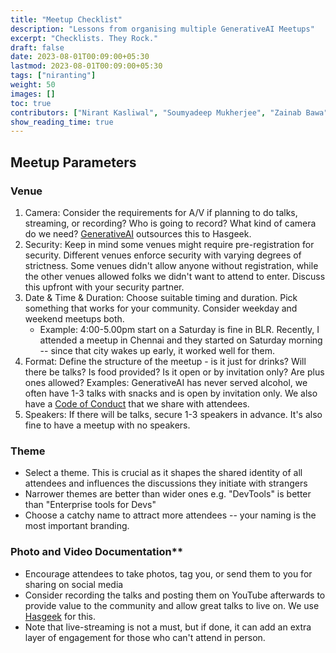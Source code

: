 ```yaml
---
title: "Meetup Checklist"
description: "Lessons from organising multiple GenerativeAI Meetups"
excerpt: "Checklists. They Rock."
draft: false
date: 2023-08-01T00:09:00+05:30
lastmod: 2023-08-01T00:09:00+05:30
tags: ["niranting"]
weight: 50
images: []
toc: true
contributors: ["Nirant Kasliwal", "Soumyadeep Mukherjee", "Zainab Bawa"]
show_reading_time: true
---
```


## Meetup Parameters

### Venue
1. Camera: Consider the requirements for A/V if planning to do talks, streaming, or recording? Who is going to record? What kind of camera do we need? [GenerativeAI](https://nirantk.com/community) outsources this to Hasgeek. 
2. Security: Keep in mind some venues might require pre-registration for security. Different venues enforce security with varying degrees of strictness. Some venues didn't allow anyone without registration, while the other venues allowed folks we didn't want to attend to enter. Discuss this upfront with your security partner.
3. Date & Time & Duration: Choose suitable timing and duration. Pick something that works for your community. Consider weekday and weekend meetups both.
    - Example: 4:00-5.00pm start on a Saturday is fine in BLR.  Recently, I attended a meetup in Chennai and they started on Saturday morning -- since that city wakes up early, it worked well for them.
4. Format: Define the structure of the meetup - is it just for drinks? Will there be talks? Is food provided? Is it open or by invitation only? Are plus ones allowed?
Examples: GenerativeAI has never served alcohol, we often have 1-3 talks with snacks and is open by invitation only. We also have a [Code of Conduct](https://hasgeek.com/about/policy/code) that we share with attendees.
5. Speakers: If there will be talks, secure 1-3 speakers in advance. It's also fine to have a meetup with no speakers.

### Theme
- Select a theme. This is crucial as it shapes the shared identity of all attendees and influences the discussions they initiate with strangers
- Narrower themes are better than wider ones e.g. "DevTools" is better than "Enterprise tools for Devs"
- Choose a catchy name to attract more attendees -- your naming is the most important branding. 

### Photo and Video Documentation**
- Encourage attendees to take photos, tag you, or send them to you for sharing on social media
- Consider recording the talks and posting them on YouTube afterwards to provide value to the community and allow great talks to live on. We use [Hasgeek](https://hasgeek.com/) for this.
- Note that live-streaming is not a must, but if done, it can add an extra layer of engagement for those who can't attend in person.